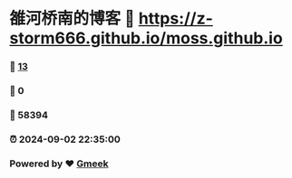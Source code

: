 # 雒河桥南的博客 :link: https://z-storm666.github.io/moss.github.io 
### :page_facing_up: [13](https://z-storm666.github.io/moss.github.io/tag.html) 
### :speech_balloon: 0 
### :hibiscus: 58394 
### :alarm_clock: 2024-09-02 22:35:00 
### Powered by :heart: [Gmeek](https://github.com/Meekdai/Gmeek)
